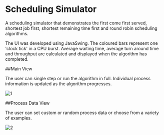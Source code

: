 # Scheduling Simulator

A scheduling simulator that demonstrates the first come first served, shortest job first, shortest remaining time first and
round robin scheduling algorithms. 

The UI was developed using JavaSwing. The coloured bars represent one 'clock tick' in a CPU burst.
Average waiting time, average turn around time and throughput are calculated and displayed when the 
algorithm has completed.

##Main View

The user can single step or run the algorithm in full. Individual process information is updated as the algorithm progresses.

![1](https://user-images.githubusercontent.com/77460587/213622148-38c92e39-2ec1-4f51-a2e4-bb0eb49ebb41.png)

##Process Data View

The user can set custom or random process data or choose from a variety of examples.

![2](https://user-images.githubusercontent.com/77460587/213622333-261ce039-1b8f-43e1-9822-8ed5080a4bd0.png)

